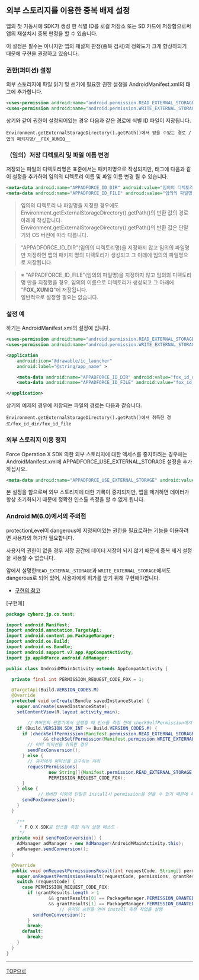 ## 외부 스토리지를 이용한 중복 배제 설정

앱의 첫 기동시에 SDK가 생성 한 식별 ID를 로컬 저장소 또는 SD 카드에 저장함으로써 앱의 재설치시 중복 판정을 할 수 있습니다.

이 설정은 필수는 아니지만 앱의 재설치 판정(중복 검사)의 정확도가 크게 향상하되기 때문에 구현을 권장하고 있습니다.

### 권한(퍼미션) 설정

외부 스토리지에 파일 읽기 및 쓰기에 필요한 권한 설정을 AndroidManifest.xml의 <manifest> 태그에 추가합니다.

```xml
<uses-permission android:name="android.permission.READ_EXTERNAL_STORAGE" />
<uses-permission android:name="android.permission.WRITE_EXTERNAL_STORAGE" />
```

상기와 같이 권한이 설정되어있는 경우 다음과 같은 경로에 식별 ID 파일이 저장됩니다.

```
Environment.getExternalStorageDirectory().getPath()에서 얻을 수있는 경로 /앱의 패키지명/__FOX_XUNIQ__
```

### （임의）저장 디렉토리 및 파일 이름 변경

저장되는 파일의 디렉토리명은 표준에서는 패키지명으로 작성되지만, <application> 태그에 다음과 같이 설정을 추가하여 임의의 디렉토리 이름 및 파일 이름 변경 될 수 있습니다.

```xml
<meta-data android:name="APPADFORCE_ID_DIR" android:value="임의의 디렉토리명" />
<meta-data android:name="APPADFORCE_ID_FILE" android:value="임의의 파일명" />
```

> 임의의 디렉토리 나 파일명을 지정한 경우에도 Environment.getExternalStorageDirectory().getPath()의 반환 값의 경로 아래에 작성합니다.
 Environment.getExternalStorageDirectory().getPath()의 반환 값은 단말기와 OS 버전에 따라 다릅니다. <br>

> "APPADFORCE_ID_DIR"(임의의 디렉토리명)을 지정하지 않고 임의의 파일명만 지정하면 앱의 패키지 명의 디렉토리가 생성되고 그 아래에 임의의 파일명으로 저장됩니다. <br>

> ※ "APPADFORCE_ID_FILE"(임의의 파일명)을 지정하지 않고 임의의 디렉토리명 만을 지정했을 경우, 임의의 이름으로 디렉토리가 생성되고 그 아래에 "__FOX_XUNIQ__"에 저장됩니다. <br>
일반적으로 설정할 필요는 없습니다.


### 설정 예

하기는 AndroidManifest.xml의 설정예 입니다.

```xml
<uses-permission android:name="android.permission.READ_EXTERNAL_STORAGE" />
<uses-permission android:name="android.permission.WRITE_EXTERNAL_STORAGE" />

<application
	android:icon="@drawable/ic_launcher"
	android:label="@string/app_name" >

	<meta-data android:name="APPADFORCE_ID_DIR" android:value="fox_id_dir" />
	<meta-data android:name="APPADFORCE_ID_FILE" android:value="fox_id_file" />

</application>

```

상기의 예제의 경우에 저장되는 파일의 경로는 다음과 같습니다.

```
Environment.getExternalStorageDirectory().getPath()에서 취득한 경로/fox_id_dir/fox_id_file
```

### 외부 스토리지 이용 정지

Force Operation X SDK 의한 외부 스토리지에 대한 액세스를 중지하려는 경우에는 AndroidManifest.xml에 APPADFORCE_USE_EXTERNAL_STORAGE 설정을 추가하십시오.

```xml
<meta-data android:name="APPADFORCE_USE_EXTERNAL_STORAGE" android:value="0" />
```

본 설정을 함으로써 외부 스토리지에 대한 기록이 중지되지만, 앱을 제거하면 데이터가 항상 초기화되기 때문에 정확한 인스톨 측정을 할 수 없게 됩니다.


### Android M(6.0)에서의 주의점

protectionLevel이 dangerous에 지정되어있는 권한을 필요로하는 기능을 이용하려면 사용자의 허가가 필요합니다.

사용자의 권한이 없을 경우 저장 공간에 데이터 저장이 되지 않기 때문에 중복 제거 설정을 사용할 수 없습니다.

앞에서 설명한`READ_EXTERNAL_STORAGE`과 `WRITE_EXTERNAL_STORAGE`에서도 dangerous로 되어 있어, 사용자에게 허가를 받기 위해 구현해야합니다.

* [구현의 참고](https://developer.android.com/training/permissions/requesting.html#perm-request)

[구현예]
```java
package cyberz.jp.co.test;

import android.Manifest;
import android.annotation.TargetApi;
import android.content.pm.PackageManager;
import android.os.Build;
import android.os.Bundle;
import android.support.v7.app.AppCompatActivity;
import jp.appAdForce.android.AdManager;

public class AndroidMMainActivity extends AppCompatActivity {

  private final int PERMISSION_REQUEST_CODE_FOX = 1;

  @TargetApi(Build.VERSION_CODES.M)
  @Override
  protected void onCreate(Bundle savedInstanceState) {
    super.onCreate(savedInstanceState);
    setContentView(R.layout.activity_main);

		// M버전의 단말기에서 실행할 때 인스톨 측정 전에 checkSelfPermission에서 permissions을 체크한다
    if (Build.VERSION.SDK_INT >= Build.VERSION_CODES.M) {
      if (checkSelfPermission(Manifest.permission.READ_EXTERNAL_STORAGE) == PackageManager.PERMISSION_GRANTED
              && checkSelfPermission(Manifest.permission.WRITE_EXTERNAL_STORAGE) == PackageManager.PERMISSION_GRANTED) {
        // 이미 퍼미션을 취득한 경우
        sendFoxConversion();
      } else {
        // 유저에게 퍼미션을 요구하는 처리
        requestPermissions(
                new String[]{Manifest.permission.READ_EXTERNAL_STORAGE, Manifest.permission.WRITE_EXTERNAL_STORAGE},
                PERMISSION_REQUEST_CODE_FOX);
      }
    } else {
			// M버전 이외의 단말은 install시 permission을 얻을 수 있기 때문에 즉시 install 측정 처리를 실행
      sendFoxConversion();
    }
  }

	/**
	 * F.O.X SDK로 인스톨 측정 처리 실행 메소드
	 */
  private void sendFoxConversion() {
    AdManager adManager = new AdManager(AndroidMMainActivity.this);
    adManager.sendConversion();
  }

  @Override
  public void onRequestPermissionsResult(int requestCode, String[] permissions, int[] grantResults) {
    super.onRequestPermissionsResult(requestCode, permissions, grantResults);
    switch (requestCode) {
      case PERMISSION_REQUEST_CODE_FOX:
        if (grantResults.length > 1
                && grantResults[0] == PackageManager.PERMISSION_GRANTED
                && grantResults[1] == PackageManager.PERMISSION_GRANTED) {
					// 유저의 승인을 얻어 install 측정 작업을 실행
          sendFoxConversion();
        }
        break;
      default:
        break;
    }
  }
}
```

---
[TOP으로](/3.x/lang/ko/README.md)
